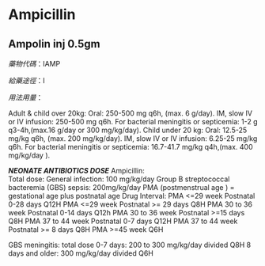 # Ampicillin

## Ampolin inj 0.5gm

*藥物代碼*：IAMP

*給藥途徑*：I

*用法用量*：

Adult & child over 20kg:
         Oral: 250-500 mg q6h, (max. 6 g/day).
         IM, slow IV or IV infusion: 250-500 mg q6h.
         For bacterial meningitis or septicemia: 1-2 g q3-4h,(max.16 g/day or 300 mg/kg/day).
Child under 20 kg:
         Oral: 12.5-25 mg/kg q6h, (max. 200 mg/kg/day).
         IM, slow IV or IV infusion: 6.25-25 mg/kg q6h.
         For bacterial meningitis or septicemia: 16.7-41.7 mg/kg q4h,(max. 400 mg/kg/day ).

*****NEONATE ANTIBIOTICS DOSE*****
Ampicillin:  
Total dose: 
General infection:  100 mg/kg/day
Group B streptococcal bacteremia (GBS) sepsis:  200mg/kg/day
PMA (postmenstrual age ) = gestational age plus postnatal age
Drug Interval: 
PMA <=29 week       Postnatal 0-28 days     Q12H
PMA <=29 week       Postnatal >=  29 days  Q8H
PMA  30 to 36 week  Postnatal 0-14 days     Q12h
PMA  30 to 36 week  Postnatal >=15 days    Q8H
PMA  37 to 44 week  Postnatal 0-7 days       Q12H
PMA  37 to 44 week  Postnatal >=  8 days    Q8H
PMA   >=45 week Q6H

GBS meningitis: 
total dose  0-7 days: 200 to 300 mg/kg/day divided Q8H 
                8 days and older: 300 mg/kg/day divided Q6H

